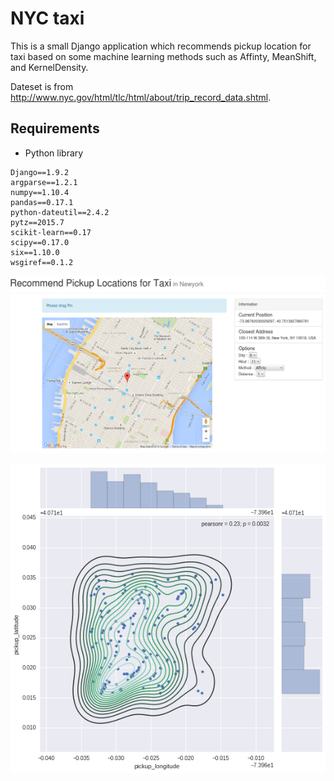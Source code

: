 # NYC taxi

This is a small Django application which recommends pickup location for taxi based on some machine learning methods such as Affinty, MeanShift, and KernelDensity.

Dateset is from http://www.nyc.gov/html/tlc/html/about/trip_record_data.shtml.

## Requirements

* Python library

~~~
Django==1.9.2
argparse==1.2.1
numpy==1.10.4
pandas==0.17.1
python-dateutil==2.4.2
pytz==2015.7
scikit-learn==0.17
scipy==0.17.0
six==1.10.0
wsgiref==0.1.2

~~~

![alt text](https://github.com/brenden17/NYC-taxi/blob/master/nyc/img/nyc.png "image")

![alt text](https://github.com/brenden17/NYC-taxi/blob/master/nyc/img/density.png "image")
